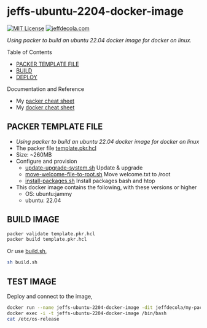 # jeffs-ubuntu-2204-docker-image

[![MIT License](http://img.shields.io/:license-mit-blue.svg)](http://jeffdecola.mit-license.org)
[![jeffdecola.com](https://img.shields.io/badge/website-jeffdecola.com-blue)](https://jeffdecola.com)

  _Using packer to build an ubuntu 22.04 docker image for docker on linux._

Table of Contents

* [PACKER TEMPLATE FILE](https://github.com/JeffDeCola/my-packer-image-builds/tree/master/docker-images/jeffs-ubuntu-2204-docker-image#packer-template-file)
* [BUILD](https://github.com/JeffDeCola/my-packer-image-builds/tree/master/docker-images/jeffs-ubuntu-2204-docker-image#build)
* [DEPLOY](https://github.com/JeffDeCola/my-packer-image-builds/tree/master/docker-images/jeffs-ubuntu-2204-docker-image#deploy)

Documentation and Reference

* My
  [packer cheat sheet](https://github.com/JeffDeCola/my-cheat-sheets/tree/master/software/operations/orchestration/builds-deployment-containers/packer-cheat-sheet)
* My
  [docker cheat sheet](https://github.com/JeffDeCola/my-cheat-sheets/tree/master/software/operations/orchestration/builds-deployment-containers/docker-cheat-sheet)

## PACKER TEMPLATE FILE

* _Using packer to build an ubuntu 22.04 docker image for docker on linux_
* The packer file
  [template.pkr.hcl](https://github.com/JeffDeCola/my-packer-image-builds/tree/master/docker-images/jeffs-ubuntu-2204-docker-image/template.pkr.hcl)
* Size: ~260MB
* Configure and provision
  * [update-upgrade-system.sh](https://github.com/JeffDeCola/my-packer-image-builds/tree/master/docker-images/jeffs-ubuntu-2204-docker-image/install-scripts/update-upgrade-system.sh)
    Update & upgrade
  * [move-welcome-file-to-root.sh](https://github.com/JeffDeCola/my-packer-image-builds/tree/master/docker-images/jeffs-ubuntu-2204-docker-image/install-scripts/move-welcome-file-to-root.sh)
    Move welcome.txt to /root
  * [install-packages.sh](https://github.com/JeffDeCola/my-packer-image-builds/tree/master/docker-images/jeffs-ubuntu-2204-docker-image/install-scripts/install-packages.sh)
    Install packages bash and htop  
* This docker image contains the following, with these versions or higher
  * OS: ubuntu:jammy
  * ubuntu: 22.04

## BUILD IMAGE

```bash
packer validate template.pkr.hcl
packer build template.pkr.hcl
```

Or use
[build.sh](https://github.com/JeffDeCola/my-packer-image-builds/tree/master/docker-images/jeffs-ubuntu-2204-docker-imagebuild-image.sh),

```bash
sh build.sh
```

## TEST IMAGE

Deploy and connect to the image,

```bash
docker run --name jeffs-ubuntu-2204-docker-image -dit jeffdecola/my-packer-image-builds/jeffs-ubuntu-2204-docker-image
docker exec -i -t jeffs-ubuntu-2204-docker-image /bin/bash
cat /etc/os-release
```
